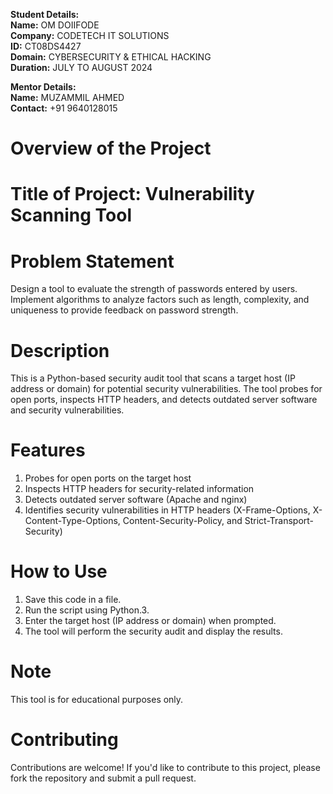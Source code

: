 **Student Details:**       
**Name:** OM DOIIFODE           
**Company:** CODETECH IT SOLUTIONS          
**ID:** CT08DS4427          
**Domain:** CYBERSECURITY & ETHICAL HACKING         
**Duration:** JULY TO AUGUST 2024         

**Mentor Details:**      
**Name:** MUZAMMIL AHMED      
**Contact:** +91 9640128015       

# Overview of the Project
# Title of Project: Vulnerability Scanning Tool
# Problem Statement
Design a tool to evaluate the strength of passwords entered by users. Implement algorithms to analyze factors such as length, complexity, and uniqueness to provide feedback on password strength.

# Description
This is a Python-based security audit tool that scans a target host (IP address or domain) for potential security vulnerabilities. The tool probes for open ports, inspects HTTP headers, and detects outdated server software and security vulnerabilities.

# Features
1. Probes for open ports on the target host
2. Inspects HTTP headers for security-related information
3. Detects outdated server software (Apache and nginx)
4. Identifies security vulnerabilities in HTTP headers (X-Frame-Options, X-Content-Type-Options, Content-Security-Policy, and Strict-Transport-Security)

# How to Use
1. Save this code in a file.
2. Run the script using Python.3. 
3. Enter the target host (IP address or domain) when prompted.
4. The tool will perform the security audit and display the results.

# Note
This tool is for educational purposes only.

# Contributing
Contributions are welcome! If you'd like to contribute to this project, please fork the repository and submit a pull request.
